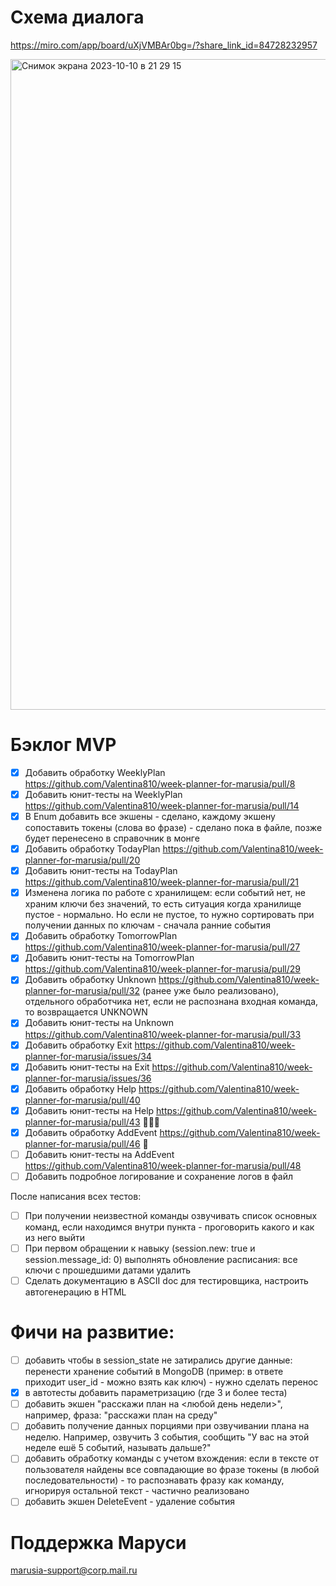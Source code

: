# Схема диалога

https://miro.com/app/board/uXjVMBAr0bg=/?share_link_id=84728232957

<img width="1041" alt="Снимок экрана 2023-10-10 в 21 29 15" src="https://github.com/Valentina810/week-planner-for-marusia/assets/83814517/2bf6457f-0112-4607-8e0f-6a2f8b71c447">

# Бэклог MVP

- [X] Добавить обработку WeeklyPlan https://github.com/Valentina810/week-planner-for-marusia/pull/8
- [X] Добавить юнит-тесты на WeeklyPlan https://github.com/Valentina810/week-planner-for-marusia/pull/14
- [X] В Enum добавить все экшены - сделано, каждому экшену сопоставить токены (слова во фразе) - сделано пока в файле,
  позже будет перенесено в справочник в монге
- [X] Добавить обработку TodayPlan https://github.com/Valentina810/week-planner-for-marusia/pull/20
- [X] Добавить юнит-тесты на TodayPlan https://github.com/Valentina810/week-planner-for-marusia/pull/21
- [X] Изменена логика по работе с хранилищем: если событий нет, не храним ключи без значений, то есть ситуация когда хранилище пустое - нормально. Но если не пустое, то нужно сортировать при получении данных по ключам - сначала ранние события
- [X] Добавить обработку TomorrowPlan https://github.com/Valentina810/week-planner-for-marusia/pull/27
- [X] Добавить юнит-тесты на TomorrowPlan https://github.com/Valentina810/week-planner-for-marusia/pull/29
- [X] Добавить обработку Unknown https://github.com/Valentina810/week-planner-for-marusia/pull/32 (ранее уже было
  реализовано), отдельного обработчика нет, если не распознана входная команда, то возвращается UNKNOWN
- [X] Добавить юнит-тесты на Unknown https://github.com/Valentina810/week-planner-for-marusia/pull/33
- [X] Добавить обработку Exit https://github.com/Valentina810/week-planner-for-marusia/issues/34
- [X] Добавить юнит-тесты на Exit https://github.com/Valentina810/week-planner-for-marusia/issues/36
- [X] Добавить обработку Help https://github.com/Valentina810/week-planner-for-marusia/pull/40
- [X] Добавить юнит-тесты на Help https://github.com/Valentina810/week-planner-for-marusia/pull/43 🥳🥳🥳
- [X] Добавить обработку AddEvent https://github.com/Valentina810/week-planner-for-marusia/pull/46 🤠
- [ ] Добавить юнит-тесты на AddEvent https://github.com/Valentina810/week-planner-for-marusia/pull/48
- [ ] Добавить подробное логирование и сохранение логов в файл

После написания всех тестов:

- [ ] При получении неизвестной команды озвучивать список основных команд, если находимся внутри пункта - проговорить какого и как из него выйти
- [ ] При первом обращении к навыку (session.new: true и session.message_id: 0) выполнять обновление расписания: все ключи с прошедшими датами удалить
- [ ] Сделать документацию в ASCII doc для тестировщика, настроить автогенерацию в HTML

# Фичи на развитие:

- [ ] добавить чтобы в session_state не затирались другие данные: перенести хранение событий в MongoDB (пример: в ответе
  приходит user_id - можно взять как ключ) - нужно сделать перенос
- [X] в автотесты добавить параметризацию (где 3 и более теста)
- [ ] добавить экшен "расскажи план на <любой день недели>", например, фраза: "расскажи план на среду"
- [ ] добавить получение данных порциями при озвучивании плана на неделю. Например, озвучить 3 события, сообщить "У вас
  на этой неделе ешё 5 событий, называть дальше?"
- [ ] добавить обработку команды с учетом вхождения: если в тексте от пользователя найдены все совпадающие во фразе
  токены (в любой последовательности) - то распознавать фразу как команду, игнорируя остальной текст - частично
  реализовано
- [ ] добавить экшен DeleteEvent - удаление события

# Поддержка Маруси

marusia-support@corp.mail.ru